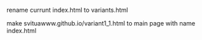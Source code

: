 

rename currunt index.html to variants.html

make svituawww.github.io/variant1_1.html to main page with name index.html

